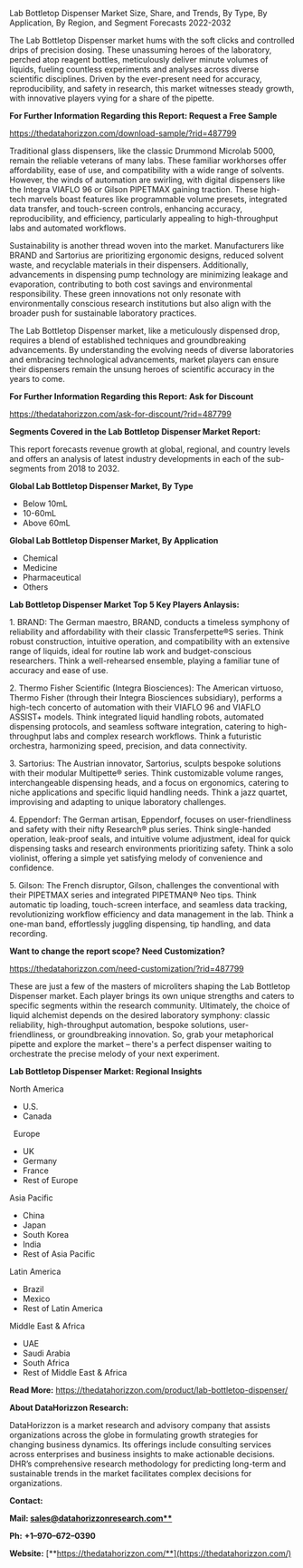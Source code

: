 ﻿Lab Bottletop Dispenser Market Size, Share, and Trends, By Type, By Application, By Region, and Segment Forecasts 2022-2032

The Lab Bottletop Dispenser market hums with the soft clicks and controlled drips of precision dosing. These unassuming heroes of the laboratory, perched atop reagent bottles, meticulously deliver minute volumes of liquids, fueling countless experiments and analyses across diverse scientific disciplines. Driven by the ever-present need for accuracy, reproducibility, and safety in research, this market witnesses steady growth, with innovative players vying for a share of the pipette.

**For Further Information Regarding this Report: Request a Free Sample**	

<https://thedatahorizzon.com/download-sample/?rid=487799>

Traditional glass dispensers, like the classic Drummond Microlab 5000, remain the reliable veterans of many labs. These familiar workhorses offer affordability, ease of use, and compatibility with a wide range of solvents. However, the winds of automation are swirling, with digital dispensers like the Integra VIAFLO 96 or Gilson PIPETMAX gaining traction. These high-tech marvels boast features like programmable volume presets, integrated data transfer, and touch-screen controls, enhancing accuracy, reproducibility, and efficiency, particularly appealing to high-throughput labs and automated workflows.

Sustainability is another thread woven into the market. Manufacturers like BRAND and Sartorius are prioritizing ergonomic designs, reduced solvent waste, and recyclable materials in their dispensers. Additionally, advancements in dispensing pump technology are minimizing leakage and evaporation, contributing to both cost savings and environmental responsibility. These green innovations not only resonate with environmentally conscious research institutions but also align with the broader push for sustainable laboratory practices.

The Lab Bottletop Dispenser market, like a meticulously dispensed drop, requires a blend of established techniques and groundbreaking advancements. By understanding the evolving needs of diverse laboratories and embracing technological advancements, market players can ensure their dispensers remain the unsung heroes of scientific accuracy in the years to come.

**For Further Information Regarding this Report: Ask for Discount**	

<https://thedatahorizzon.com/ask-for-discount/?rid=487799>

**Segments Covered in the Lab Bottletop Dispenser Market Report:**

This report forecasts revenue growth at global, regional, and country levels and offers an analysis of latest industry developments in each of the sub-segments from 2018 to 2032.

**Global Lab Bottletop Dispenser Market, By Type**

- Below 10mL
- 10-60mL
- Above 60mL

**Global Lab Bottletop Dispenser Market, By Application**

- Chemical
- Medicine
- Pharmaceutical
- Others

**Lab Bottletop Dispenser Market Top 5 Key Players Anlaysis:**

1\. BRAND: The German maestro, BRAND, conducts a timeless symphony of reliability and affordability with their classic Transferpette®S series. Think robust construction, intuitive operation, and compatibility with an extensive range of liquids, ideal for routine lab work and budget-conscious researchers. Think a well-rehearsed ensemble, playing a familiar tune of accuracy and ease of use.

2\. Thermo Fisher Scientific (Integra Biosciences): The American virtuoso, Thermo Fisher (through their Integra Biosciences subsidiary), performs a high-tech concerto of automation with their VIAFLO 96 and VIAFLO ASSIST+ models. Think integrated liquid handling robots, automated dispensing protocols, and seamless software integration, catering to high-throughput labs and complex research workflows. Think a futuristic orchestra, harmonizing speed, precision, and data connectivity.

3\. Sartorius: The Austrian innovator, Sartorius, sculpts bespoke solutions with their modular Multipette® series. Think customizable volume ranges, interchangeable dispensing heads, and a focus on ergonomics, catering to niche applications and specific liquid handling needs. Think a jazz quartet, improvising and adapting to unique laboratory challenges.

4\. Eppendorf: The German artisan, Eppendorf, focuses on user-friendliness and safety with their nifty Research® plus series. Think single-handed operation, leak-proof seals, and intuitive volume adjustment, ideal for quick dispensing tasks and research environments prioritizing safety. Think a solo violinist, offering a simple yet satisfying melody of convenience and confidence.

5\. Gilson: The French disruptor, Gilson, challenges the conventional with their PIPETMAX series and integrated PIPETMAN® Neo tips. Think automatic tip loading, touch-screen interface, and seamless data tracking, revolutionizing workflow efficiency and data management in the lab. Think a one-man band, effortlessly juggling dispensing, tip handling, and data recording.

**Want to change the report scope? Need Customization?**

<https://thedatahorizzon.com/need-customization/?rid=487799>

These are just a few of the masters of microliters shaping the Lab Bottletop Dispenser market. Each player brings its own unique strengths and caters to specific segments within the research community. Ultimately, the choice of liquid alchemist depends on the desired laboratory symphony: classic reliability, high-throughput automation, bespoke solutions, user-friendliness, or groundbreaking innovation. So, grab your metaphorical pipette and explore the market – there's a perfect dispenser waiting to orchestrate the precise melody of your next experiment.

**Lab Bottletop Dispenser Market: Regional Insights**

North America

- U.S.
- Canada

` `Europe

- UK
- Germany
- France
- Rest of Europe

Asia Pacific	

- China
- Japan
- South Korea
- India
- Rest of Asia Pacific

Latin America

- Brazil
- Mexico
- Rest of Latin America

Middle East & Africa

- UAE
- Saudi Arabia
- South Africa
- Rest of Middle East & Africa

**Read More:** <https://thedatahorizzon.com/product/lab-bottletop-dispenser/>

**About DataHorizzon Research:**

DataHorizzon is a market research and advisory company that assists organizations across the globe in formulating growth strategies for changing business dynamics. Its offerings include consulting services across enterprises and business insights to make actionable decisions. DHR’s comprehensive research methodology for predicting long-term and sustainable trends in the market facilitates complex decisions for organizations.

**Contact:**

**Mail: [sales@datahorizzonresearch.com**](mailto:sales@datahorizzonresearch.com)**

**Ph:** **+1–970–672–0390**

**Website:** [**https://thedatahorizzon.com/**](https://thedatahorizzon.com/)



